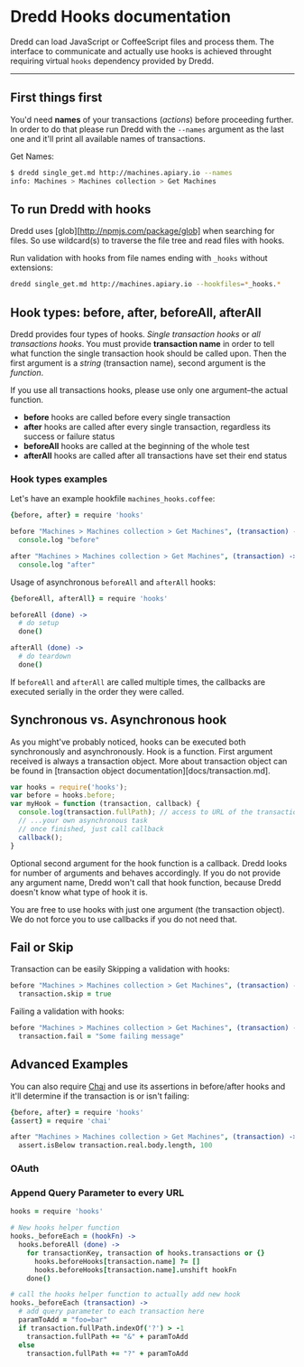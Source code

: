 # Dredd Hooks documentation

Dredd can load JavaScript or CoffeeScript files and process them.
The interface to communicate and actually use hooks is achieved throught
requiring virtual `hooks` dependency provided by Dredd.

------

## First things first

You'd need __names__ of your transactions (_actions_) before proceeding further.
In order to do that please run Dredd with the `--names` argument as the last one
and it'll print all available names of transactions.

Get Names:

```sh
$ dredd single_get.md http://machines.apiary.io --names
info: Machines > Machines collection > Get Machines
```

## To run Dredd with hooks

Dredd uses [glob][http://npmjs.com/package/glob] when searching for files.
So use wildcard(s) to traverse the file tree and read files with hooks.

Run validation with hooks from file names ending with `_hooks` without extensions:

```sh
dredd single_get.md http://machines.apiary.io --hookfiles=*_hooks.*
```

## Hook types: before, after, beforeAll, afterAll

Dredd provides four types of hooks. _Single transaction hooks_ or _all transactions hooks_.
You must provide __transaction name__ in order to tell what function the
single transaction hook should be called upon.
Then the first argument is a _string_ (transaction name), second argument is the _function_.

If you use all transactions hooks, please use only one argument–the actual function.

- __before__ hooks are called before every single transaction
- __after__ hooks are called after every single transaction,
  regardless its success or failure status
- __beforeAll__ hooks are called at the beginning of the whole test
- __afterAll__ hooks are called after all transactions have set their end status


### Hook types examples

Let's have an example hookfile `machines_hooks.coffee`:

```coffee
{before, after} = require 'hooks'

before "Machines > Machines collection > Get Machines", (transaction) ->
  console.log "before"

after "Machines > Machines collection > Get Machines", (transaction) ->
  console.log "after"
```

Usage of asynchronous `beforeAll` and `afterAll` hooks:

```coffee
{beforeAll, afterAll} = require 'hooks'

beforeAll (done) ->
  # do setup
  done()

afterAll (done) ->
  # do teardown
  done()
```

If `beforeAll` and `afterAll` are called multiple times, the callbacks
are executed serially in the order they were called.

## Synchronous vs. Asynchronous hook

As you might've probably noticed, hooks can be executed both synchronously and
asynchronously. Hook is a function. First argument received is always a transaction
object. More about transaction object can be found in [transaction object documentation][docs/transaction.md].

```js
var hooks = require('hooks');
var before = hooks.before;
var myHook = function (transaction, callback) {
  console.log(transaction.fullPath); // access to URL of the transaction
  // ...your own asynchronous task
  // once finished, just call callback
  callback();
}
```

Optional second argument for the hook function is a callback.
Dredd looks for number of arguments and behaves accordingly. If you do not provide
any argument name, Dredd won't call that hook function, because Dredd doesn't know
what type of hook it is.

You are free to use hooks with just one argument (the transaction object).
We do not force you to use callbacks if you do not need that.

## Fail or Skip

Transaction can be easily
Skipping a validation with hooks:

```coffee
before "Machines > Machines collection > Get Machines", (transaction) ->
  transaction.skip = true
```

Failing a validation with hooks:

```coffee
before "Machines > Machines collection > Get Machines", (transaction) ->
  transaction.fail = "Some failing message"
```


## Advanced Examples

You can also require [Chai](http://chaijs.com/) and use its assertions in
before/after hooks and it'll determine if the transaction is or isn't failing:

```coffee
{before, after} = require 'hooks'
{assert} = require 'chai'

after "Machines > Machines collection > Get Machines", (transaction) ->
  assert.isBelow transaction.real.body.length, 100
```

### OAuth


### Append Query Parameter to every URL


```coffee
hooks = require 'hooks'

# New hooks helper function
hooks._beforeEach = (hookFn) ->
  hooks.beforeAll (done) ->
    for transactionKey, transaction of hooks.transactions or {}
      hooks.beforeHooks[transaction.name] ?= []
      hooks.beforeHooks[transaction.name].unshift hookFn
    done()

# call the hooks helper function to actually add new hook
hooks._beforeEach (transaction) ->
  # add query parameter to each transaction here
  paramToAdd = "foo=bar"
  if transaction.fullPath.indexOf('?') > -1
    transaction.fullPath += "&" + paramToAdd
  else
    transaction.fullPath += "?" + paramToAdd
```

